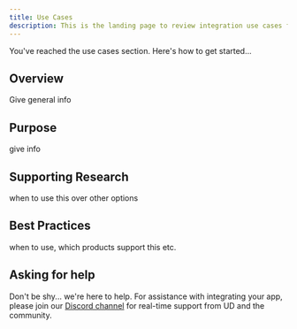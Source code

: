 ```yaml
---
title: Use Cases
description: This is the landing page to review integration use cases for UD products and features.
---
```


You've reached the use cases section. Here's how to get started...

## Overview

Give general info 

## Purpose

give info

## Supporting Research

when to use this over other options

## Best Practices

when to use, which products support this etc.

## Asking for help

Don't be shy... we're here to help. For assistance with integrating your app, please join our [Discord channel](https://discord.gg/b6ZVxSZ9Hn) for real-time support from UD and the community.
